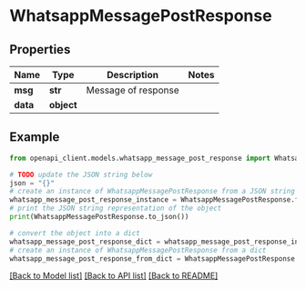# WhatsappMessagePostResponse


## Properties

Name | Type | Description | Notes
------------ | ------------- | ------------- | -------------
**msg** | **str** | Message of response | 
**data** | **object** |  | 

## Example

```python
from openapi_client.models.whatsapp_message_post_response import WhatsappMessagePostResponse

# TODO update the JSON string below
json = "{}"
# create an instance of WhatsappMessagePostResponse from a JSON string
whatsapp_message_post_response_instance = WhatsappMessagePostResponse.from_json(json)
# print the JSON string representation of the object
print(WhatsappMessagePostResponse.to_json())

# convert the object into a dict
whatsapp_message_post_response_dict = whatsapp_message_post_response_instance.to_dict()
# create an instance of WhatsappMessagePostResponse from a dict
whatsapp_message_post_response_from_dict = WhatsappMessagePostResponse.from_dict(whatsapp_message_post_response_dict)
```
[[Back to Model list]](../README.md#documentation-for-models) [[Back to API list]](../README.md#documentation-for-api-endpoints) [[Back to README]](../README.md)


